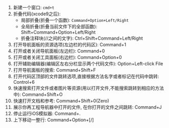 1. 新建一个窗口: `cmd+t`
2. 折叠代码(xcode9之后): 
    * 局部折叠(折叠一个函数): `Command+Option+Left/Right`
    * 全局折叠(折叠当前文件下的全部函数): Shift+Command+Option+Left/Right
    * 折叠注释块(//之间的文字): Ctrl+Shift+Command+Left/Right
3. 打开导航面板的资源选项(左边栏的代码区): Command+1
4. 打开或者关闭导航面板(左边栏): Command+0
5. 打开或者关闭工具面板(右边栏): Command+Option+0
6. 打开辅助编辑器(编辑区左右分栏显示两个代码文件): Option+Left-click File
7. 打开导航面板的搜索: Command+Shift+F
8. 打开代码区顶部的文件跳转选项,直接根据方法名字或者标记在代码中跳转: Control+6
9. 快速搜索打开文件或者图片等资源(用以打开文件,不能搜索跳转到相应的方法中): Command+Shift+O
10. 快速打开文档和参考: Command+Shift+0(Zero)
11. 展示你再工程导航器中打开的文件, 在你打开的文件之间跳转: Command+J
12. 停止运行iOS模拟器: Command+.
13. 上下移动一整行: Command+Option+[/]

